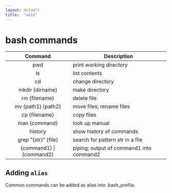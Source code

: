 ```yaml
---
layout: default
title:  "unix"
---
```


# bash commands

<table>
    <thead>
        <tr>
            <th>Command</th>
            <th>Description</th>
        </tr>
    </thead>
    <tbody>
        <tr>
            <td align="center">pwd</td>
            <td>print working directory</td>
        </tr>
        <tr>
            <td align="center">ls</td>
            <td>list contents</td>
        </tr>
        <tr>
            <td align="center">cd</td>
            <td>change directory</td>
        </tr>
        <tr>
            <td align="center">mkdir {dirname}</td>
            <td>make directory</td>
        </tr>
        <tr>
            <td align="center">rm {filename}</td>
            <td>delete file</td>
        </tr>
        <tr>
            <td align="center">mv {path1} {path2}</td>
            <td>move files; rename files</td>
        </tr>
        <tr>
            <td align="center">cp {filename}</td>
            <td>copy files</td>
        </tr>
        <tr>
            <td align="center">man {command}</td>
            <td>look up manual</td>
        </tr>
        <tr>
            <td align="center">history</td>
            <td>show history of commands</td>
        </tr>
        <tr>
            <td align="center">grep "{str}" {file}</td>
            <td>search for pattern str in a file</td>
        </tr>
        <tr>
            <td align="center">{command1} | {command2}</td>
            <td>piping; output of command1 into command2</td>
        </tr>
    </tbody>
</table>

## Adding <code>alias</code> 
Common commands can be added as alias into .bash_profile.
